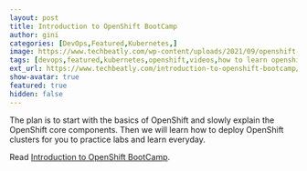 ```yaml
---
layout: post
title: Introduction to OpenShift BootCamp
author: gini
categories: [DevOps,Featured,Kubernetes,]
image: https://www.techbeatly.com/wp-content/uploads/2021/09/openshift-bootcamp-posters-001-1024x576.png
tags: [devops,featured,kubernetes,openshift,videos,how to learn openshift,opemshift vs kubernetes,openshift bootcamp,openshift container platform,openshift free course,openshift free lab,openshift free training,what is openshift,]
ext_url: https://www.techbeatly.com/introduction-to-openshift-bootcamp/
show-avatar: true
featured: true
hidden: false
---
```


The plan is to start with the basics of OpenShift and slowly explain the OpenShift core components. Then we will learn how to deploy OpenShift clusters for you to practice labs and learn everyday.

Read [Introduction to OpenShift BootCamp](https://www.techbeatly.com/introduction-to-openshift-bootcamp/).